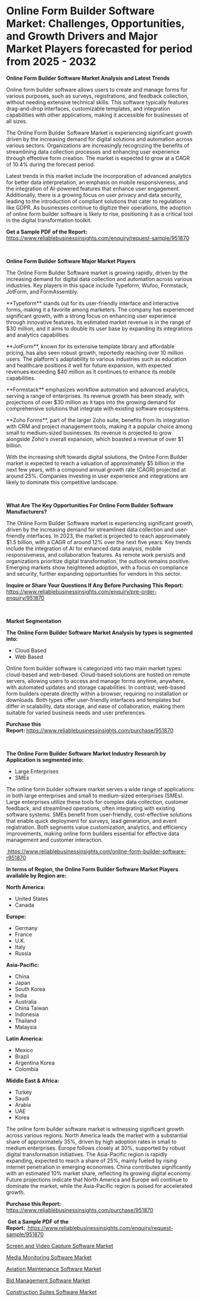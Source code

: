 <p><h1>Online Form Builder Software Market: Challenges, Opportunities, and Growth Drivers and Major Market Players forecasted for period from 2025 - 2032</h1></p><p><strong>Online Form Builder Software Market Analysis and Latest Trends</strong></p>
<p><p>Online form builder software allows users to create and manage forms for various purposes, such as surveys, registrations, and feedback collection, without needing extensive technical skills. This software typically features drag-and-drop interfaces, customizable templates, and integration capabilities with other applications, making it accessible for businesses of all sizes.</p><p>The Online Form Builder Software Market is experiencing significant growth driven by the increasing demand for digital solutions and automation across various sectors. Organizations are increasingly recognizing the benefits of streamlining data collection processes and enhancing user experience through effective form creation. The market is expected to grow at a CAGR of 10.4% during the forecast period. </p><p>Latest trends in this market include the incorporation of advanced analytics for better data interpretation, an emphasis on mobile responsiveness, and the integration of AI-powered features that enhance user engagement. Additionally, there is a growing focus on user privacy and data security, leading to the introduction of compliant solutions that cater to regulations like GDPR. As businesses continue to digitize their operations, the adoption of online form builder software is likely to rise, positioning it as a critical tool in the digital transformation toolkit.</p></p>
<p><strong>Get a Sample PDF of the Report:&nbsp;</strong> <a href="https://www.reliablebusinessinsights.com/enquiry/request-sample/951870?utm_campaign=1119&utm_medium=2&utm_source=Github&utm_content=ia&utm_term=06032025&utm_id=online-form-builder-software">https://www.reliablebusinessinsights.com/enquiry/request-sample/951870</a></p>
<p>&nbsp;</p>
<p><strong>Online Form Builder Software Major Market Players</strong></p>
<p><p>The Online Form Builder Software market is growing rapidly, driven by the increasing demand for digital data collection and automation across various industries. Key players in this space include Typeform, Wufoo, Formstack, JotForm, and FormAssembly.</p><p>**Typeform** stands out for its user-friendly interface and interactive forms, making it a favorite among marketers. The company has experienced significant growth, with a strong focus on enhancing user experience through innovative features. Its estimated market revenue is in the range of $30 million, and it aims to double its user base by expanding its integrations and analytics capabilities.</p><p>**JotForm**, known for its extensive template library and affordable pricing, has also seen robust growth, reportedly reaching over 10 million users. The platform's adaptability to various industries such as education and healthcare positions it well for future expansion, with expected revenues exceeding $40 million as it continues to enhance its mobile capabilities.</p><p>**Formstack** emphasizes workflow automation and advanced analytics, serving a range of enterprises. Its revenue growth has been steady, with projections of over $30 million as it taps into the growing demand for comprehensive solutions that integrate with existing software ecosystems.</p><p>**Zoho Forms**, part of the larger Zoho suite, benefits from its integration with CRM and project management tools, making it a popular choice among small to medium-sized businesses. Its revenue is projected to grow alongside Zoho's overall expansion, which boasted a revenue of over $1 billion.</p><p>With the increasing shift towards digital solutions, the Online Form Builder market is expected to reach a valuation of approximately $5 billion in the next few years, with a compound annual growth rate (CAGR) projected at around 25%. Companies investing in user experience and integrations are likely to dominate this competitive landscape.</p></p>
<p>&nbsp;</p>
<p><strong>What Are The Key Opportunities For Online Form Builder Software Manufacturers?</strong></p>
<p><p>The Online Form Builder Software market is experiencing significant growth, driven by the increasing demand for streamlined data collection and user-friendly interfaces. In 2023, the market is projected to reach approximately $1.5 billion, with a CAGR of around 12% over the next five years. Key trends include the integration of AI for enhanced data analysis, mobile responsiveness, and collaboration features. As remote work persists and organizations prioritize digital transformation, the outlook remains positive. Emerging markets show heightened adoption, with a focus on compliance and security, further expanding opportunities for vendors in this sector.</p></p>
<p><strong>Inquire or Share Your Questions If Any Before Purchasing This Report:</strong> <a href="https://www.reliablebusinessinsights.com/enquiry/pre-order-enquiry/951870?utm_campaign=1119&utm_medium=2&utm_source=Github&utm_content=ia&utm_term=06032025&utm_id=online-form-builder-software">https://www.reliablebusinessinsights.com/enquiry/pre-order-enquiry/951870</a></p>
<p>&nbsp;</p>
<p><strong>Market Segmentation</strong></p>
<p><strong>The Online Form Builder Software Market Analysis by types is segmented into:</strong></p>
<p><ul><li>Cloud Based</li><li>Web Based</li></ul></p>
<p><p>Online form builder software is categorized into two main market types: cloud-based and web-based. Cloud-based solutions are hosted on remote servers, allowing users to access and manage forms anytime, anywhere, with automated updates and storage capabilities. In contrast, web-based form builders operate directly within a browser, requiring no installation or downloads. Both types offer user-friendly interfaces and templates but differ in scalability, data storage, and ease of collaboration, making them suitable for varied business needs and user preferences.</p></p>
<p><strong>Purchase this Report:&nbsp;</strong><a href="https://www.reliablebusinessinsights.com/purchase/951870?utm_campaign=1119&utm_medium=2&utm_source=Github&utm_content=ia&utm_term=06032025&utm_id=online-form-builder-software">https://www.reliablebusinessinsights.com/purchase/951870</a></p>
<p>&nbsp;</p>
<p><strong>The Online Form Builder Software Market Industry Research by Application is segmented into:</strong></p>
<p><ul><li>Large Enterprises</li><li>SMEs</li></ul></p>
<p><p>The online form builder software market serves a wide range of applications in both large enterprises and small to medium-sized enterprises (SMEs). Large enterprises utilize these tools for complex data collection, customer feedback, and streamlined operations, often integrating with existing software systems. SMEs benefit from user-friendly, cost-effective solutions that enable quick deployment for surveys, lead generation, and event registration. Both segments value customization, analytics, and efficiency improvements, making online form builders essential for effective data management and customer interaction.</p></p>
<p><a href="https://www.reliablebusinessinsights.com/online-form-builder-software-r951870?utm_campaign=1119&utm_medium=2&utm_source=Github&utm_content=ia&utm_term=06032025&utm_id=online-form-builder-software">&nbsp;https://www.reliablebusinessinsights.com/online-form-builder-software-r951870</a></p>
<p><strong>In terms of Region, the Online Form Builder Software Market Players available by Region are:</strong></p>
<p>
    <p> <strong> North America: </strong>
        <ul>
            <li>United States</li>
            <li>Canada</li>
        </ul>
        </p> 
    <p> <strong> Europe: </strong>
        <ul>
            <li>Germany</li>
            <li>France</li>
            <li>U.K.</li>
            <li>Italy</li>
            <li>Russia</li>
        </ul>
        </p> 
    <p> <strong> Asia-Pacific: </strong>
        <ul>
            <li>China</li>
            <li>Japan</li>
            <li>South Korea</li>
            <li>India</li>
            <li>Australia</li>
            <li>China Taiwan</li>
            <li>Indonesia</li>
            <li>Thailand</li>
            <li>Malaysia</li>
        </ul>
        </p> 
    <p> <strong> Latin America: </strong>
        <ul>
            <li>Mexico</li>
            <li>Brazil</li>
            <li>Argentina Korea</li>
            <li>Colombia</li>
        </ul>
        </p> 
    <p> <strong> Middle East & Africa: </strong>
        <ul>
            <li>Turkey</li>
            <li>Saudi</li>
            <li>Arabia</li>
            <li>UAE</li>
            <li>Korea</li>
        </ul>
    </p>
    </p>
<p><p>The online form builder software market is witnessing significant growth across various regions. North America leads the market with a substantial share of approximately 35%, driven by high adoption rates in small to medium enterprises. Europe follows closely at 30%, supported by robust digital transformation initiatives. The Asia-Pacific region is rapidly expanding, expected to reach a share of 25%, mainly fueled by rising internet penetration in emerging economies. China contributes significantly with an estimated 10% market share, reflecting its growing digital economy. Future projections indicate that North America and Europe will continue to dominate the market, while the Asia-Pacific region is poised for accelerated growth.</p></p>
<p><strong>Purchase this Report: </strong><a href="https://www.reliablebusinessinsights.com/purchase/951870?utm_campaign=1119&utm_medium=2&utm_source=Github&utm_content=ia&utm_term=06032025&utm_id=online-form-builder-software">https://www.reliablebusinessinsights.com/purchase/951870</a></p>
<p>&nbsp;<strong>Get a Sample PDF of the Report:&nbsp;&nbsp;</strong><a href="https://www.reliablebusinessinsights.com/enquiry/request-sample/951870?utm_campaign=1119&utm_medium=2&utm_source=Github&utm_content=ia&utm_term=06032025&utm_id=online-form-builder-software">https://www.reliablebusinessinsights.com/enquiry/request-sample/951870</a></p>
<p><strong></strong></p>
<p><p><a href="https://github.com/dafertsuria/Market-Research-Report-List-1/blob/main/screen-and-video-capture-software-market.md?utm_campaign=1119&utm_medium=2&utm_source=Github&utm_content=ia&utm_term=06032025&utm_id=online-form-builder-software">Screen and Video Capture Software Market</a></p><p><a href="https://github.com/pockettifere14/Market-Research-Report-List-1/blob/main/media-monitoring-software-market.md?utm_campaign=1119&utm_medium=2&utm_source=Github&utm_content=ia&utm_term=06032025&utm_id=online-form-builder-software">Media Monitoring Software Market</a></p><p><a href="https://github.com/shroffuhpa/Market-Research-Report-List-1/blob/main/aviation-maintenance-software-market.md?utm_campaign=1119&utm_medium=2&utm_source=Github&utm_content=ia&utm_term=06032025&utm_id=online-form-builder-software">Aviation Maintenance Software Market</a></p><p><a href="https://github.com/billejuman43/Market-Research-Report-List-1/blob/main/bid-management-software-market.md?utm_campaign=1119&utm_medium=2&utm_source=Github&utm_content=ia&utm_term=06032025&utm_id=online-form-builder-software">Bid Management Software Market</a></p><p><a href="https://github.com/reeseberro3j/Market-Research-Report-List-1/blob/main/construction-suites-software-market.md?utm_campaign=1119&utm_medium=2&utm_source=Github&utm_content=ia&utm_term=06032025&utm_id=online-form-builder-software">Construction Suites Software Market</a></p></p>